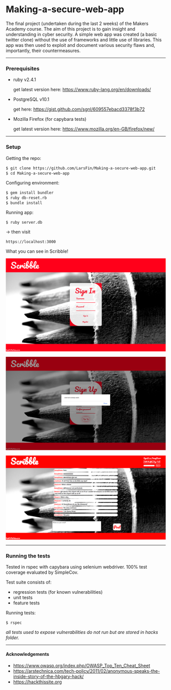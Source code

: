 # Making-a-secure-web-app
The final project (undertaken during the last 2 weeks) of the Makers Academy course.
The aim of this project is to gain insight and understanding in cyber security.
A simple web app was created (a basic twitter clone) without the use of frameworks and little use of libraries. This app was then used to exploit and document various security flaws and, importantly, their countermeasures.

---

### Prerequisites

- ruby v2.4.1

  get latest version here: https://www.ruby-lang.org/en/downloads/

- PostgreSQL v10.1

  get here: https://gist.github.com/sgnl/609557ebacd3378f3b72

- Mozilla Firefox (for capybara tests)

  get latest version here: https://www.mozilla.org/en-GB/firefox/new/

---

### Setup
Getting the repo:
```
$ git clone https://github.com/LarsFin/Making-a-secure-web-app.git
$ cd Making-a-secure-web-app
```

Configuring environment:
```
$ gem install bundler
$ ruby db-reset.rb
$ bundle install
```

Running app:
```
$ ruby server.db
```
-> then visit
```
https://localhost:3000
```

What you can see in Scribble!

![sign_in_page](/public/Sign_In.png?raw=true)

![signing_up_failure](/public/Sign_Up_Issues.png?raw=true)

![posts_page](/public/Posts.png?raw=true)

---

### Running the tests

Tested in rspec with capybara using selenium webdriver. 100% test coverage evaluated by SimpleCov.

Test suite consists of:
- regression tests (for known vulnerabilities)
- unit tests
- feature tests

Running tests:
```
$ rspec
```

*all tests used to expose vulnerabilities do not run but are stored in hacks folder.*

---

#### Acknowledgements
- https://www.owasp.org/index.php/OWASP_Top_Ten_Cheat_Sheet
- https://arstechnica.com/tech-policy/2011/02/anonymous-speaks-the-inside-story-of-the-hbgary-hack/
- https://hackthissite.org

